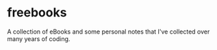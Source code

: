 # freebooks
A collection of eBooks and some personal notes that I've collected over many years of coding.
